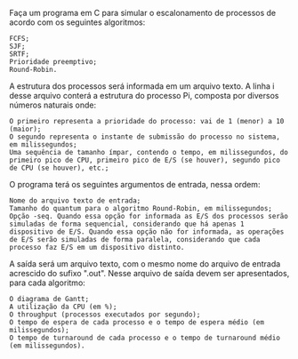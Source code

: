 Faça um programa em C para simular o escalonamento de processos de acordo com os seguintes algoritmos:

    FCFS;
    SJF;
    SRTF;
    Prioridade preemptivo;
    Round-Robin.

A estrutura dos processos será informada em um arquivo texto. A linha i desse arquivo conterá a estrutura do processo Pi, composta por diversos números naturais onde:

    O primeiro representa a prioridade do processo: vai de 1 (menor) a 10 (maior);
    O segundo representa o instante de submissão do processo no sistema, em milissegundos;
    Uma sequência de tamanho ímpar, contendo o tempo, em milissegundos, do primeiro pico de CPU, primeiro pico de E/S (se houver), segundo pico de CPU (se houver), etc.;

O programa terá os seguintes argumentos de entrada, nessa ordem:

    Nome do arquivo texto de entrada;
    Tamanho do quantum para o algoritmo Round-Robin, em milissegundos;
    Opção -seq. Quando essa opção for informada as E/S dos processos serão simuladas de forma sequencial, considerando que há apenas 1 dispositivo de E/S. Quando essa opção não for informada, as operações de E/S serão simuladas de forma paralela, considerando que cada processo faz E/S em um dispositivo distinto.

A saída será um arquivo texto, com o mesmo nome do arquivo de entrada acrescido do sufixo ".out". Nesse arquivo de saída devem ser apresentados, para cada algoritmo:

    O diagrama de Gantt;
    A utilização da CPU (em %);
    O throughput (processos executados por segundo);
    O tempo de espera de cada processo e o tempo de espera médio (em milissegundos);
    O tempo de turnaround de cada processo e o tempo de turnaround médio (em milissegundos).
